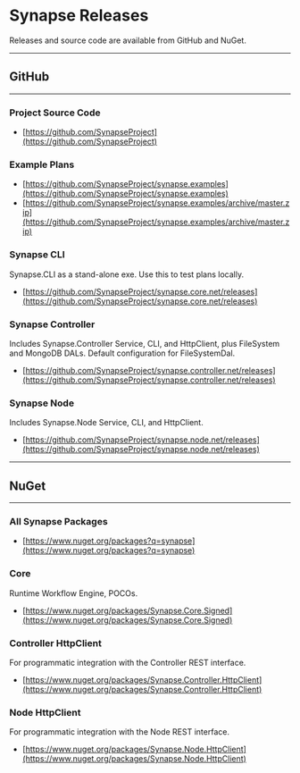 # Synapse Releases

Releases and source code are available from GitHub and NuGet.

- - -
## GitHub
- - -
### Project Source Code
 - [https://github.com/SynapseProject](https://github.com/SynapseProject)

### Example Plans
 - [https://github.com/SynapseProject/synapse.examples](https://github.com/SynapseProject/synapse.examples)
 - [https://github.com/SynapseProject/synapse.examples/archive/master.zip](https://github.com/SynapseProject/synapse.examples/archive/master.zip) 

### Synapse CLI
Synapse.CLI as a stand-alone exe.  Use this to test plans locally.
 
 - [https://github.com/SynapseProject/synapse.core.net/releases](https://github.com/SynapseProject/synapse.core.net/releases)

### Synapse Controller
 Includes Synapse.Controller Service, CLI, and HttpClient, plus FileSystem and MongoDB DALs. Default configuration for FileSystemDal.
 
 - [https://github.com/SynapseProject/synapse.controller.net/releases](https://github.com/SynapseProject/synapse.controller.net/releases)

### Synapse Node
 Includes Synapse.Node Service, CLI, and HttpClient.
 
 - [https://github.com/SynapseProject/synapse.node.net/releases](https://github.com/SynapseProject/synapse.node.net/releases)


- - -
## NuGet
- - -
### All Synapse Packages
 
 - [https://www.nuget.org/packages?q=synapse](https://www.nuget.org/packages?q=synapse)

### Core
Runtime Workflow Engine, POCOs.
 
 - [https://www.nuget.org/packages/Synapse.Core.Signed](https://www.nuget.org/packages/Synapse.Core.Signed)

### Controller HttpClient
For programmatic integration with the Controller REST interface.
 
 - [https://www.nuget.org/packages/Synapse.Controller.HttpClient](https://www.nuget.org/packages/Synapse.Controller.HttpClient)

### Node HttpClient
For programmatic integration with the Node REST interface.
 
 - [https://www.nuget.org/packages/Synapse.Node.HttpClient](https://www.nuget.org/packages/Synapse.Node.HttpClient)
